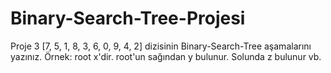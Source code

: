 # Binary-Search-Tree-Projesi
Proje 3 [7, 5, 1, 8, 3, 6, 0, 9, 4, 2] dizisinin Binary-Search-Tree aşamalarını yazınız.  Örnek: root x'dir. root'un sağından y bulunur. Solunda z bulunur vb.

